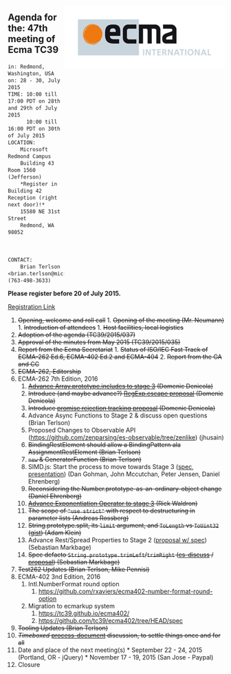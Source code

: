 <img src="../images/Ecma_RVB-003.jpg"
     align="right" alt="" />

## Agenda for the: 47th meeting of Ecma TC39

    in: Redmond, Washington, USA
    on: 28 - 30, July 2015
    TIME: 10:00 till 17:00 PDT on 28th and 29th of July 2015
          10:00 till 16:00 PDT on 30th of July 2015
    LOCATION:
        Microsoft Redmond Campus
        Building 43 Room 1560 (Jefferson)
        *Register in Building 42 Reception (right next door)!*
        15580 NE 31st Street
        Redmond, WA 98052



    CONTACT:
        Brian Terlson <brian.terlson@microsoft.com> (763-498-3633)

**Please register before 20 of July 2015.**

[Registration Link](http://doodle.com/qt7cxyuber7pckww)

  1. ~~Opening, welcome and roll call~~
    1. ~~Opening of the meeting (Mr. Neumann)~~
    1. ~~Introduction of attendees~~
    1. ~~Host facilities, local logistics~~
  1. ~~Adoption of the agenda (TC39/2015/037)~~
  1. ~~Approval of the minutes from May 2015 (TC39/2015/035)~~
  1.  ~~Report from the Ecma Secretariat~~
     1. ~~Status of ISO/IEC Fast Track of ECMA-262 Ed.6, ECMA-402 Ed.2 and ECMA-404~~
     2. ~~Report from the GA and CC~~
  1. ~~ECMA-262, Editorship~~
  1. ECMA-262 7th Edition, 2016
     1. ~~[Advance Array.prototype.includes to stage 3](https://github.com/tc39/Array.prototype.includes/issues/12) (Domenic Denicola)~~
     1. ~~Introduce (and maybe advance?) [RegExp.escape proposal](https://github.com/benjamingr/RegExp.escape) (Domenic Denicola)~~
     1. ~~Introduce [promise rejection tracking proposal](https://github.com/domenic/unhandled-rejections-browser-spec#changes-to-ecmascript) (Domenic Denicola)~~
     1. Advance Async Functions to Stage 2 & discuss open questions (Brian Terlson)
     1. Proposed Changes to Observable API (https://github.com/zenparsing/es-observable/tree/zenlike) (jhusain)
     1. ~~BindingRestElement should allow a BindingPattern ala AssignmentRestElement (Brian Terlson)~~
     1. ~~`new` & GeneratorFunction (Brian Terlson)~~
     1. SIMD.js: Start the process to move towards Stage 3 ([spec](http://littledan.github.io/simd.html), [presentation](https://docs.google.com/presentation/d/1qUtpD3NZd7ZArlGZWMGcbqnKTCojW_vyD9jXZFzo2Z0/edit)) (Dan Gohman, John Mccutchan, Peter Jensen, Daniel Ehrenberg)
     1. ~~Reconsidering the Number.prototype-as-an-ordinary-object change (Daniel Ehrenberg)~~
     1. ~~[Advance Exponentiation Operator to stage 3](https://github.com/rwaldron/exponentiation-operator/) (Rick Waldron)~~
     1. ~~The scope of `"use strict"` with respect to destructuring in parameter lists (Andreas Rossberg)~~
     1. ~~String.prototype.split, its `limit` argument, and `ToLength` vs `ToUint32` ([gist](https://gist.github.com/ajklein/335e0f948c500a0c25dc)) (Adam Klein)~~
     1. Advance Rest/Spread Properties to Stage 2 ([proposal w/ spec](https://github.com/sebmarkbage/ecmascript-rest-spread)) (Sebastian Markbage)
     1. ~~Spec defacto `String.prototype.trimLeft`/`trimRight` ([es-discuss](https://esdiscuss.org/topic/string-prototype-trimright-trimleft) / [proposal](https://github.com/sebmarkbage/ecmascript-string-left-right-trim)) (Sebastian Markbage)~~
  1. ~~Test262 Updates (Brian Terlson, Mike Pennisi)~~
  1. ECMA-402 3nd Edition, 2016
     1. Intl.NumberFormat round option
          1. https://github.com/rxaviers/ecma402-number-format-round-option
     1. Migration to ecmarkup system
          1. https://tc39.github.io/ecma402/
          2. https://github.com/tc39/ecma402/tree/HEAD/spec
  1. ~~Tooling Updates (Brian Terlson)~~
  1. ~~*Timeboxed* [process-document](https://tc39.github.io/process-document/) discussion, to settle things once and for all~~
  1.  Date and place of the next meeting(s)
    * September 22 - 24, 2015 (Portland, OR - jQuery)
    * November 17 - 19, 2015 (San Jose - Paypal)
  1. Closure
